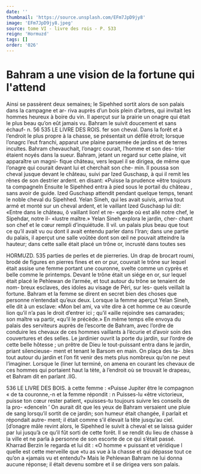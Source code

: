 ```yaml
---
date: ''
thumbnail: 'https://source.unsplash.com/EFm7JpD9jy8'
image: 'EFm7JpD9jy8.jpeg'
source: tome VI - livre des rois - P. 533
reign: 'Hormuzd'
tags: []
order: '026'
---
```


# Bahram a une vision de la fortune qui l'attend

Ainsi se passèrent deux semaines; le Sipehhed
sortit alors de son palais dans la campagne et ar- riva auprès d’un bois plein d’arbres, qui invitait les
hommes heureux à boire du vin. Il aperçut sur la prairie un onagre qui était le plus beau qu’on eût jamais vu. Bahram le suivit doucement et sans échauf-
n. 56
535 LE LIVRE DES ROIS.
fer son cheval. Dans la forêt et à l’endroit le plus
propre à la chasse, se présentait un défilé étroit;
lorsque l’onagrc l’eut franchi, apparut une plaine parsemée de jardins et de terres incultes. Bahram chevauchait, l’onagrc courait, l’homme et son des-
trier étaient noyés dans la sueur. Bahram, jetant
un regard sur cette plaine, vit apparaître un magni- fique château, vers lequel il se dirigea, de même que l’onagre qui courait devant lui et cherchait son che- min. Il poussa son cheval jusque devant le château, suivi par Ized Guschasp, à qui il remit les rênes de
son destrier ardent. en disant: «Puisse la prudence «être toujours ta compagneln Ensuite le Sipehhed entra à pied sous le portail du château , sans avoir de guide.
Ized Guschasp attendit pendant quelque temps, tenant le noble cheval du Sipehhed. Yelan Sineh, qui les avait suivis, arriva tout armé et monté sur
un cheval ardent, et le vaillant Ized Guschasp lui dit: «Entre dans le château, ô vaillant lion! et re- «garde où est allé notre chef, le Sipehdar, notre il- «lustre maître.» Yelan Sineh explora le jardin, cher-
chant son chef et le cœur rempli d’inquiétude. Il vil.
un palais plus beau que tout ce qu’il avait vu ou dont il avait entendu parler dans l’Iran; dans une partie du palais, il aperçut une salle voûtée dont son
œil ne pouvait atteindre la hauteur; dans cette salle était placé un trône or, incrusté dans toutes ses

HORMUZD. 535 parties de perles et de pierreries. Un drap de brocart
roumi, brodé de figures en pierres fines et en or pur, couvrait le trône sur lequel était assise une femme
portant une couronne, svelte comme un cyprès et belle comme le printemps. Devant le trône était un siége en or, sur lequel était placé le Pehlewan de l’armée, et tout autour du trône se tenaient de nom-
breux esclaves, des idoles au visage de Péri, sur les- quels veillait la fortune. Bahram et la femme se dirent en secret bien des choses que personne n’entendait qu’eux deux.
Lorsque la femme aperçut Yelan Sineh, elle dit à un esclave: «Mon bel ami, va vite dire à cet homme ce au cœurde lion qu’il n’a pas le droit d’entrer ici ; qu’il
«aille rejoindre ses camarades; son maître va partir, «qu’il le précède.» En même temps elle envoya du
palais des serviteurs auprès de l’escorte de Bahram, avec l’ordre de conduire les chevaux de ces hommes vaillants à l’écurie et d’avoir soin des couvertures et
des selles. Le jardinier ouvrit la porte du jardin, sur l’ordre de cette belle hôtesse ; un prêtre de Dieu le tout-puissant entra dans le jardin, priant silencieuse- ment et tenant le Barsom en main. On plaça des ta-
.bles tout autour du jardin et l’on fit venir des mets plus nombreux qu’on ne peut l’imaginer. Lorsque le (liner lut terminé, on amena en courant les chevaux de ces hommes qui portaient haut la tète, à l’endroit
où se trouvait le drapeau, et Bahram dit en parlant .IIG.

536 LE LIVRE DES BOIS.
à cette femme : «Puisse Jupiter être le compagnon « de ta couronne,-n et la femme répondit : n Puisses-lu
«être victorieux, puisse ton cœur rester patient, «puisses-tu toujours suivre les conseils de la pro-
«denceln ’
On aurait dit que les yeux de Bahram versaient
une pluie de sang lorsqu’il sortit de ce jardin; son humeur était changée, il parlait et répondait autre- ment; il était comme s’il élevait la tête jusqu’au ciel. [d’onagre mâle revint alors, le Sipehhed le suivit à cheval et se laissa guider par lui jusqu’à ce qu’il fût
sorti de cette forêt. Il se rendit du lieu de chasse à
la ville et ne parla à personne de son escorte de ce qui s’était passé.
Kharrad Berzin le regarda et lui dit : «O homme « puissant et véridique l quelle est cette merveille que «tu as vue à la chasse et qui dépasse tout ce qu’on a «jamais vu et entendu?» Mais le Pehlewan Bahram ne lui donna aucune réponse; il était devenu sombre
et il se dirigea vers son palais.
